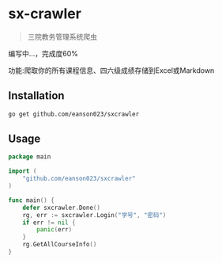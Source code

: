# sx-crawler

> 三院教务管理系统爬虫

编写中...，完成度60%

功能:爬取你的所有课程信息、四六级成绩存储到Excel或Markdown

## Installation

```bash
go get github.com/eanson023/sxcrawler
```

## Usage

```go
package main

import (
	"github.com/eanson023/sxcrawler"
)

func main() {
	defer sxcrawler.Done()
	rg, err := sxcrawler.Login("学号", "密码")
	if err != nil {
		panic(err)
	}
	rg.GetAllCourseInfo()
}
```

